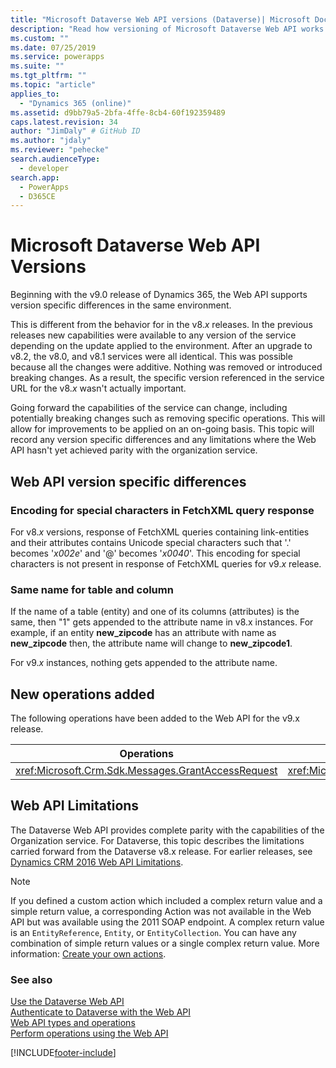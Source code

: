 ```yaml
---
title: "Microsoft Dataverse Web API versions (Dataverse)| Microsoft Docs"
description: "Read how versioning of Microsoft Dataverse Web API works. Dataverse Web API versions support version specific differences in the same environment which is different from the behavior in the v8.x releases in which new capabilities were additive"
ms.custom: ""
ms.date: 07/25/2019
ms.service: powerapps
ms.suite: ""
ms.tgt_pltfrm: ""
ms.topic: "article"
applies_to: 
  - "Dynamics 365 (online)"
ms.assetid: d9bb79a5-2bfa-4ffe-8cb4-60f192359489
caps.latest.revision: 34
author: "JimDaly" # GitHub ID
ms.author: "jdaly"
ms.reviewer: "pehecke"
search.audienceType: 
  - developer
search.app: 
  - PowerApps
  - D365CE
---
```

# Microsoft Dataverse Web API Versions

Beginning with the v9.0 release of Dynamics 365, the Web API supports version specific differences in the same environment.  
  
This is different from the behavior for in the v8.*x* releases. In the previous releases new capabilities were available to any version of the service depending on the update applied to the environment.  After an upgrade to v8.2, the v8.0, and v8.1 services were all identical. This was possible because all the changes were additive. Nothing was removed or introduced breaking changes. As a result, the specific version referenced in the service URL for the v8.*x* wasn't actually important.  
  
Going forward the capabilities of the service can change, including potentially breaking changes such as removing specific operations. This will allow for improvements to be applied on an on-going basis. This topic will record any version specific differences and any limitations where the Web API hasn't yet achieved parity with the organization service.  
  
## Web API version specific differences

<a name="BKMK_fetchresponse"></a>

### Encoding for special characters in FetchXML query response

For v8.*x* versions, response of FetchXML queries containing link-entities and their attributes contains Unicode special characters such that '.' becomes '_x002e_' and '@' becomes '_x0040_'. This encoding for special characters is not present in response of FetchXML queries for v9.*x* release.

### Same name for table and column

If the name of a table (entity) and one of its columns (attributes) is the same, then "1" gets appended to the attribute name in v8.x instances. For example, if an entity **new_zipcode** has an attribute with name as **new_zipcode** then, the attribute name will change to **new_zipcode1**.

For v9.*x* instances, nothing gets appended to the attribute name.

## New operations added  

The following operations have been added to the Web API for the v9.x release.  
  
|Operations|Operations (cont'd)|Operations (cont'd)|  
|-|-|-|  
|<xref:Microsoft.Crm.Sdk.Messages.GrantAccessRequest>|<xref:Microsoft.Crm.Sdk.Messages.ModifyAccessRequest>|<xref:Microsoft.Crm.Sdk.Messages.RetrieveSharedPrincipalsAndAccessRequest>|  

## Web API Limitations  

The Dataverse Web API provides complete parity with the capabilities of the Organization service. For Dataverse, this topic describes the limitations carried forward from the Dataverse v8.x release. For earlier releases, see [Dynamics CRM 2016 Web API Limitations](https://msdn.microsoft.com/library/mt628816\(CRM.8\).aspx).  
 
> [!NOTE] 
> If you defined a custom action which included a complex return value and a simple return value, a corresponding Action was not available in the Web API but was available using the 2011 SOAP endpoint. A complex return value is an `EntityReference`, `Entity`, or `EntityCollection`. You can have any combination of simple return values or a single complex return value. More information: [Create your own actions](/dynamics365/customer-engagement/developer/create-own-actions).

### See also  

[Use the Dataverse Web API](overview.md)<br />
[Authenticate to Dataverse with the Web API](authenticate-web-api.md)<br />
[Web API types and operations](web-api-types-operations.md)<br />
[Perform operations using the Web API](perform-operations-web-api.md)

[!INCLUDE[footer-include](../../../includes/footer-banner.md)]